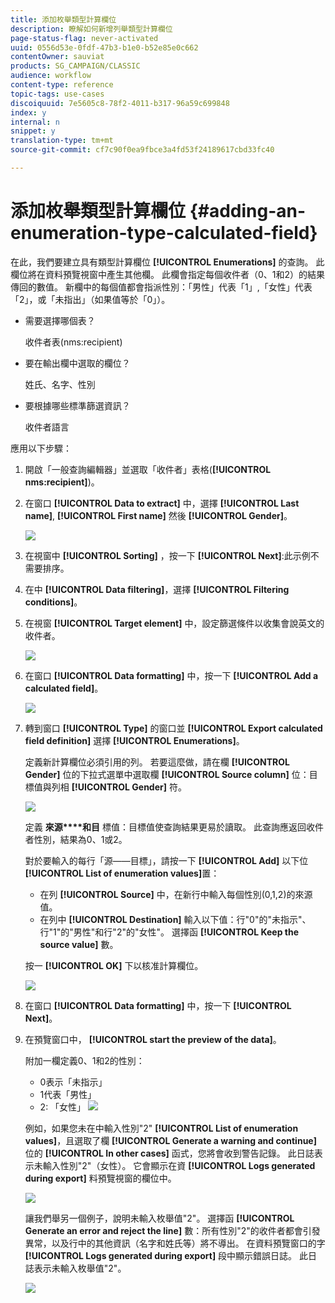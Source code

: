 ```yaml
---
title: 添加枚舉類型計算欄位
description: 瞭解如何新增列舉類型計算欄位
page-status-flag: never-activated
uuid: 0556d53e-0fdf-47b3-b1e0-b52e85e0c662
contentOwner: sauviat
products: SG_CAMPAIGN/CLASSIC
audience: workflow
content-type: reference
topic-tags: use-cases
discoiquuid: 7e5605c8-78f2-4011-b317-96a59c699848
index: y
internal: n
snippet: y
translation-type: tm+mt
source-git-commit: cf7c90f0ea9fbce3a4fd53f24189617cbd33fc40

---
```



# 添加枚舉類型計算欄位 {#adding-an-enumeration-type-calculated-field}

在此，我們要建立具有類型計算欄位 **[!UICONTROL Enumerations]** 的查詢。 此欄位將在資料預覽視窗中產生其他欄。 此欄會指定每個收件者（0、1和2）的結果傳回的數值。 新欄中的每個值都會指派性別：「男性」代表「1」,「女性」代表「2」，或「未指出」（如果值等於「0」）。

* 需要選擇哪個表？

   收件者表(nms:recipient)

* 要在輸出欄中選取的欄位？

   姓氏、名字、性別

* 要根據哪些標準篩選資訊？

   收件者語言

應用以下步驟：

1. 開啟「一般查詢編輯器」並選取「收件者」表格(**[!UICONTROL nms:recipient]**)。
1. 在窗口 **[!UICONTROL Data to extract]** 中，選擇 **[!UICONTROL Last name]**, **[!UICONTROL First name]** 然後 **[!UICONTROL Gender]**。

   ![](assets/query_editor_nveau_73.png)

1. 在視窗中 **[!UICONTROL Sorting]** ，按一下 **[!UICONTROL Next]**:此示例不需要排序。
1. 在中 **[!UICONTROL Data filtering]**，選擇 **[!UICONTROL Filtering conditions]**。
1. 在視窗 **[!UICONTROL Target element]** 中，設定篩選條件以收集會說英文的收件者。

   ![](assets/query_editor_nveau_74.png)

1. 在窗口 **[!UICONTROL Data formatting]** 中，按一下 **[!UICONTROL Add a calculated field]**。

   ![](assets/query_editor_nveau_75.png)

1. 轉到窗口 **[!UICONTROL Type]** 的窗口並 **[!UICONTROL Export calculated field definition]** 選擇 **[!UICONTROL Enumerations]**。

   定義新計算欄位必須引用的列。 若要這麼做，請在欄 **[!UICONTROL Gender]** 位的下拉式選單中選取欄 **[!UICONTROL Source column]** 位：目標值與列相 **[!UICONTROL Gender]** 符。

   ![](assets/query_editor_nveau_76.png)

   定義 **來源****和目** 標值：目標值使查詢結果更易於讀取。 此查詢應返回收件者性別，結果為0、1或2。

   對於要輸入的每行「源——目標」，請按一下 **[!UICONTROL Add]** 以下位 **[!UICONTROL List of enumeration values]**&#x200B;置：

   * 在列 **[!UICONTROL Source]** 中，在新行中輸入每個性別(0,1,2)的來源值。
   * 在列中 **[!UICONTROL Destination]** 輸入以下值：行&quot;0&quot;的&quot;未指示&quot;、行&quot;1&quot;的&quot;男性&quot;和行&quot;2&quot;的&quot;女性&quot;。
   選擇函 **[!UICONTROL Keep the source value]** 數。

   按一 **[!UICONTROL OK]** 下以核准計算欄位。

   ![](assets/query_editor_nveau_77.png)

1. 在窗口 **[!UICONTROL Data formatting]** 中，按一下 **[!UICONTROL Next]**。
1. 在預覽窗口中， **[!UICONTROL start the preview of the data]**。

   附加一欄定義0、1和2的性別：

   * 0表示「未指示」
   * 1代表「男性」
   * 2: 「女性」
   ![](assets/query_editor_nveau_78.png)

   例如，如果您未在中輸入性別&quot;2&quot; **[!UICONTROL List of enumeration values]**，且選取了欄 **[!UICONTROL Generate a warning and continue]** 位的 **[!UICONTROL In other cases]** 函式，您將會收到警告記錄。 此日誌表示未輸入性別&quot;2&quot;（女性）。 它會顯示在資 **[!UICONTROL Logs generated during export]** 料預覽視窗的欄位中。

   ![](assets/query_editor_nveau_79.png)

   讓我們舉另一個例子，說明未輸入枚舉值&quot;2&quot;。 選擇函 **[!UICONTROL Generate an error and reject the line]** 數：所有性別&quot;2&quot;的收件者都會引發異常，以及行中的其他資訊（名字和姓氏等）將不導出。 在資料預覽窗口的字 **[!UICONTROL Logs generated during export]** 段中顯示錯誤日誌。 此日誌表示未輸入枚舉值&quot;2&quot;。

   ![](assets/query_editor_nveau_80.png)
